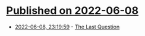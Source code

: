# [Published on 2022-06-08](index.md)

* [2022-06-08, 23:19:59](https://news.ycombinator.com/item?id=31675727) - [The Last Question](https://en.wikipedia.org/wiki/The_Last_Question)
